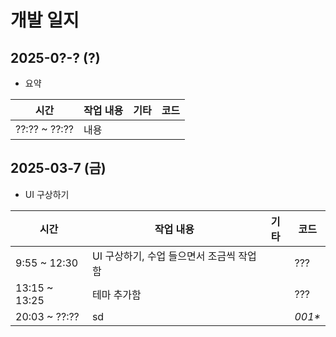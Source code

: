 # 개발 일지

## 2025-0?-? (?)
- 요약

| 시간 | 작업 내용 | 기타 | 코드 |
|------|----------|------|-----|
| ??:?? ~ ??:?? | 내용 |  |  |

## 2025-03-7 (금)
- UI 구상하기

| 시간 | 작업 내용 | 기타 | 코드 |
|------|----------|------|-----|
| 9:55 ~ 12:30 | UI 구상하기, 수업 들으면서 조금씩 작업함 |  | ??? |
| 13:15 ~ 13:25 | 테마 추가함 |  | ??? |
| 20:03 ~ ??:?? | sd |  | <span title="이동용">*001\**</span> |


